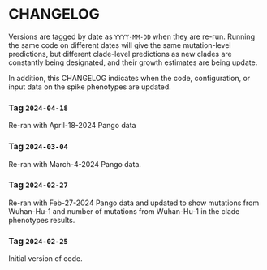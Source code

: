 # CHANGELOG

Versions are tagged by date as `YYYY-MM-DD` when they are re-run.
Running the same code on different dates will give the same mutation-level predictions, but different clade-level predictions as new clades are constantly being designated, and their growth estimates are being update.

In addition, this CHANGELOG indicates when the code, configuration, or input data on the spike phenotypes are updated.

### Tag `2024-04-18`
Re-ran with April-18-2024 Pango data

### Tag `2024-03-04`
Re-ran with March-4-2024 Pango data.

### Tag `2024-02-27`
Re-ran with Feb-27-2024 Pango data and updated to show mutations from Wuhan-Hu-1 and number of mutations from Wuhan-Hu-1 in the clade phenotypes results.

### Tag `2024-02-25`
Initial version of code.
